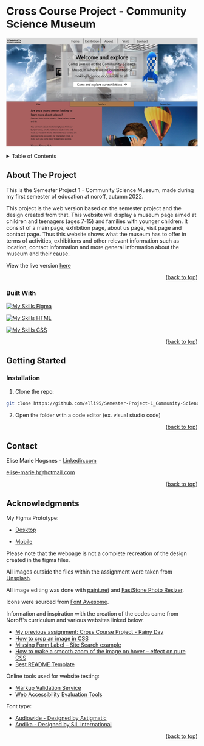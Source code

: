 <a name="readme-top"></a>
#  Cross Course Project - Community Science Museum
[![Community Science Museum - Screen Shot][project-screenshot]](https://dapper-shortbread-d8a0e8.netlify.app/index.html)
<!-- TABLE OF CONTENTS -->
<details>
  <summary>Table of Contents</summary>
  <ol>
    <li>
      <a href="#about-the-project">About The Project</a>
      <ul>
        <li><a href="#built-with">Built With</a></li>
      </ul>
    </li>
    <li>
      <a href="#getting-started">Getting Started</a>
      <ul>
        <li><a href="#Installation">Installation</a></li>
      </ul>
    </li>
    <li><a href="#contact">Contact</a></li>
    <li><a href="#acknowledgments">Acknowledgments</a></li>
  </ol>
</details>



<!-- ABOUT THE PROJECT -->
## About The Project

This is the Semester Project 1 - Community Science Museum, made during my first semester of education at noroff, autumn 2022.

This project is the web version based on the semester project and the design created from that.
This website will display a museum page aimed at children and teenagers (ages 7-15) and families with younger children.
It consist of a main page, exhibition page, about us page, visit page and contact page.
Thus this website shows what the museum has to offer in terms of activities, exhibitions and other relevant information such as location, contact information and more general information about the museum and their cause.

View the live version [here](https://dapper-shortbread-d8a0e8.netlify.app/index.html)

<p align="right">(<a href="#readme-top">back to top</a>)</p>



 ### Built With


[![My Skills](https://skillicons.dev/icons?i=figma) Figma](https://www.figma.com/)

[![My Skills](https://skillicons.dev/icons?i=html) HTML](https://developer.mozilla.org/en-US/docs/Web/HTML)

[![My Skills](https://skillicons.dev/icons?i=css) CSS](https://developer.mozilla.org/en-US/docs/Web/CSS)

<p align="right">(<a href="#readme-top">back to top</a>)</p>


<!-- GETTING STARTED -->
## Getting Started
### Installation
1. Clone the repo:

```bash
git clone https://github.com/elli95/Semester-Project-1_Community-Science-Museum_Elise-Marie-Hogsnes
```

2. Open the folder with a code editor (ex. visual studio code)

<p align="right">(<a href="#readme-top">back to top</a>)</p>

<!-- CONTACT -->
## Contact

Elise Marie Hogsnes - [Linkedin.com](https://www.linkedin.com/in/elise-marie-hogsnes-77b13b1aa/)

[elise-marie.h@hotmail.com](mailto:elise-marie.h@hotmail.com)

<p align="right">(<a href="#readme-top">back to top</a>)</p>


<!-- ACKNOWLEDGMENTS -->
## Acknowledgments

My Figma Prototype:
* [Desktop](https://www.figma.com/file/8U5eM7wzVAbgPWQHlyPKvo/Semester-Project?node-id=0%3A1&t=MvgA0a4UHJYjbZuz-1)

* [Mobile](https://www.figma.com/file/8U5eM7wzVAbgPWQHlyPKvo/Semester-Project?node-id=1%3A6&t=MvgA0a4UHJYjbZuz-1)

Please note that the webpage is not a complete recreation of the design created in the figma files.

All images outside the files within the assignment were taken from [Unsplash](https://unsplash.com/).

All image editing was done with [paint.net](https://www.getpaint.net/) and [FastStone Photo Resizer](https://www.faststone.org/FSResizerDetail.htm).

Icons were sourced from [Font Awesome](https://fontawesome.com).

Information and inspiration with the creation of the codes came from Noroff's curriculum and various websites linked below.


* [My previous assignment: Cross Course Project - Rainy Day](https://github.com/elli95/HTML-and-CSS_CA_Elise-Marie-Hogsnes/blob/main/css/styles.css)
* [How to crop an image in CSS](https://www.educative.io/answers/how-to-crop-an-image-in-css)
* [Missing Form Label – Site Search example](https://blog.pope.tech/2020/02/28/missing-form-label-search/)
* [How to make a smooth zoom of the image on hover – effect on pure CSS](https://webgolovolomki.com/en/how-to-make-a-smooth-zoom-of-the-image-on-hover-effect-on-pure-css/)
* [Best README Template](https://github.com/othneildrew/Best-README-Template/blob/master/README.md)

Online tools used for website testing:
* [Markup Validation Service](https://validator.w3.org/)
* [Web Accessibility Evaluation Tools](https://wave.webaim.org/)

Font type:
* [Audiowide - Designed by Astigmatic](https://fonts.google.com/specimen/Audiowide)
* [Andika - Designed by SIL International](https://fonts.google.com/specimen/Andika)

<p align="right">(<a href="#readme-top">back to top</a>)</p>

[project-screenshot]: images/communitycciencemuseum-screenshot.webp
